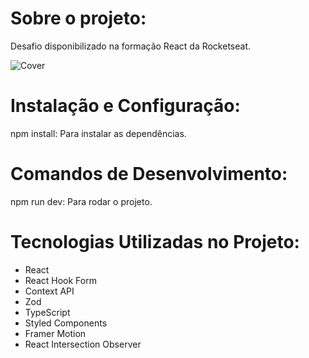 # Sobre o projeto:
Desafio disponibilizado na formação React da Rocketseat.

![Cover](https://github.com/user-attachments/assets/b4a4ab3d-2a41-4c54-bbfc-fe8898435d1e)


# Instalação e Configuração:
npm install: Para instalar as dependências.
# Comandos de Desenvolvimento:
npm run dev: Para rodar o projeto.
# Tecnologias Utilizadas no Projeto:
- React
- React Hook Form
- Context API
- Zod
- TypeScript
- Styled Components
- Framer Motion
- React Intersection Observer
